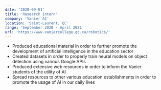 ```yaml
---
date: '2020-09-01'
title: 'Research Intern'
company: 'Vanier AI'
location: 'Saint-Laurent, QC'
range: 'September 2020 - April 2021'
url: 'https://www.vaniercollege.qc.ca/robotics/'
---
```


- Produced educational material in order to further promote the development of artificial intelligence in the education sector
- Created datasets in order to properly train neural models on object detection using various Google APIs
- Produced extensive web resources in order to inform the Vanier students of the utility of AI
- Spread resources to other various education establishments in order to promote the usage of AI in our daily lives
